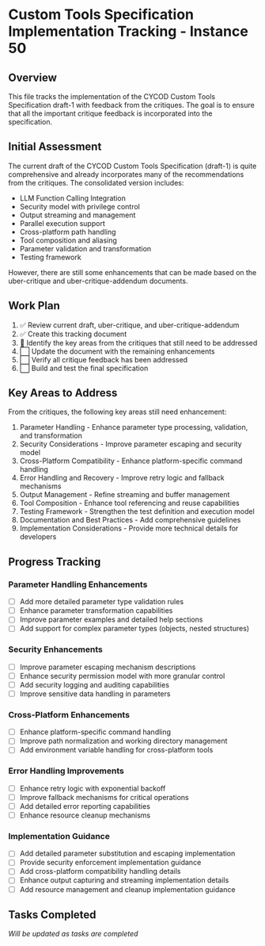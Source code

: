 # Custom Tools Specification Implementation Tracking - Instance 50

## Overview

This file tracks the implementation of the CYCOD Custom Tools Specification draft-1 with feedback from the critiques. The goal is to ensure that all the important critique feedback is incorporated into the specification.

## Initial Assessment

The current draft of the CYCOD Custom Tools Specification (draft-1) is quite comprehensive and already incorporates many of the recommendations from the critiques. The consolidated version includes:

- LLM Function Calling Integration
- Security model with privilege control
- Output streaming and management
- Parallel execution support
- Cross-platform path handling
- Tool composition and aliasing
- Parameter validation and transformation
- Testing framework

However, there are still some enhancements that can be made based on the uber-critique and uber-critique-addendum documents.

## Work Plan

1. ✅ Review current draft, uber-critique, and uber-critique-addendum
2. ✅ Create this tracking document
3. 🔄 Identify the key areas from the critiques that still need to be addressed
4. ⬜ Update the document with the remaining enhancements
5. ⬜ Verify all critique feedback has been addressed
6. ⬜ Build and test the final specification

## Key Areas to Address

From the critiques, the following key areas still need enhancement:

1. Parameter Handling - Enhance parameter type processing, validation, and transformation
2. Security Considerations - Improve parameter escaping and security model
3. Cross-Platform Compatibility - Enhance platform-specific command handling
4. Error Handling and Recovery - Improve retry logic and fallback mechanisms
5. Output Management - Refine streaming and buffer management
6. Tool Composition - Enhance tool referencing and reuse capabilities
7. Testing Framework - Strengthen the test definition and execution model
8. Documentation and Best Practices - Add comprehensive guidelines
9. Implementation Considerations - Provide more technical details for developers

## Progress Tracking

### Parameter Handling Enhancements

- [ ] Add more detailed parameter type validation rules
- [ ] Enhance parameter transformation capabilities
- [ ] Improve parameter examples and detailed help sections
- [ ] Add support for complex parameter types (objects, nested structures)

### Security Enhancements

- [ ] Improve parameter escaping mechanism descriptions
- [ ] Enhance security permission model with more granular control
- [ ] Add security logging and auditing capabilities
- [ ] Improve sensitive data handling in parameters

### Cross-Platform Enhancements

- [ ] Enhance platform-specific command handling
- [ ] Improve path normalization and working directory management
- [ ] Add environment variable handling for cross-platform tools

### Error Handling Improvements

- [ ] Enhance retry logic with exponential backoff
- [ ] Improve fallback mechanisms for critical operations
- [ ] Add detailed error reporting capabilities
- [ ] Enhance resource cleanup mechanisms

### Implementation Guidance

- [ ] Add detailed parameter substitution and escaping implementation
- [ ] Provide security enforcement implementation guidance
- [ ] Add cross-platform compatibility handling details
- [ ] Enhance output capturing and streaming implementation details
- [ ] Add resource management and cleanup implementation guidance

## Tasks Completed

*Will be updated as tasks are completed*
